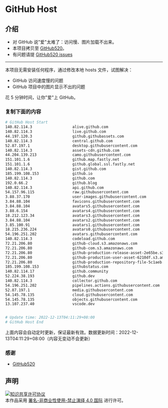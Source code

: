 # GitHub Host
## 介绍
- 对 GitHub 说"爱"太难了：访问慢、图片加载不出来。
- 本项目拷贝至 [GitHub520](https://github.com/521xueweihan/GitHub520)。
- 有问题请提 [GitHub520 issues](https://github.com/521xueweihan/GitHub520/issues/new)

---

本项目无需安装任何程序，通过修改本地 hosts 文件，试图解决：
- GitHub 访问速度慢的问题
- GitHub 项目中的图片显示不出的问题

花 5 分钟时间，让你"爱"上 GitHub。

### 复制下面的内容
```bash
# GitHub Host Start
140.82.114.3                  alive.github.com
140.82.114.3                  live.github.com
44.197.120.3                  github.githubassets.com
140.82.114.3                  central.github.com
52.87.197.1                   desktop.githubusercontent.com
140.82.114.3                  assets-cdn.github.com
44.204.139.213                camo.githubusercontent.com
151.101.1.6                   github.map.fastly.net
151.101.1.6                   github.global.ssl.fastly.net
140.82.114.3                  gist.github.com
185.199.108.153               github.io
140.82.114.3                  github.com
192.0.66.2                    github.blog
140.82.114.3                  api.github.com
54.157.96.115                 raw.githubusercontent.com
3.88.37.170                   user-images.githubusercontent.com
3.84.88.104                   favicons.githubusercontent.com
3.84.88.104                   avatars5.githubusercontent.com
3.88.6.154                    avatars4.githubusercontent.com
18.212.123.34                 avatars3.githubusercontent.com
3.84.88.104                   avatars2.githubusercontent.com
3.85.100.91                   avatars1.githubusercontent.com
18.215.236.224                avatars0.githubusercontent.com
54.196.251.202                avatars.githubusercontent.com
140.82.114.3                  codeload.github.com
72.21.206.80                  github-cloud.s3.amazonaws.com
72.21.206.80                  github-com.s3.amazonaws.com
72.21.206.80                  github-production-release-asset-2e65be.s3.amazonaws.com
72.21.206.80                  github-production-user-asset-6210df.s3.amazonaws.com
72.21.206.80                  github-production-repository-file-5c1aeb.s3.amazonaws.com
185.199.108.153               githubstatus.com
140.82.114.17                 github.community
52.224.38.193                 github.dev
140.82.114.3                  collector.github.com
54.196.251.202                pipelines.actions.githubusercontent.com
52.87.197.1                   media.githubusercontent.com
54.145.78.135                 cloud.githubusercontent.com
54.145.78.135                 objects.githubusercontent.com
13.107.237.40                 vscode.dev


# Update time: 2022-12-13T04:11:29+08:00
# GitHub Host End

```
上面内容会自动定时更新，保证最新有效。数据更新时间：2022-12-13T04:11:29+08:00（内容无变动不会更新）

### 感谢

- [GitHub520](https://github.com/521xueweihan/GitHub520)

## 声明
<a rel="license" href="https://creativecommons.org/licenses/by-nc-nd/4.0/deed.zh"><img alt="知识共享许可协议" style="border-width: 0" src="https://licensebuttons.net/l/by-nc-nd/4.0/88x31.png"></a><br>本作品采用 <a rel="license" href="https://creativecommons.org/licenses/by-nc-nd/4.0/deed.zh">署名-非商业性使用-禁止演绎 4.0 国际</a> 进行许可。